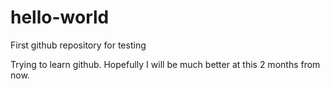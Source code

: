 # hello-world
First github repository for testing

Trying to learn github. Hopefully I will be much better at this 2 months from now.
